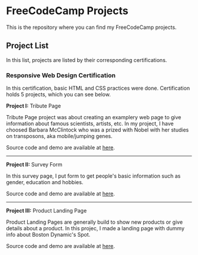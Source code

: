 # FreeCodeCamp Projects
This is the repository where you can find my FreeCodeCamp projects.

## Project List
In this list, projects are listed by their corresponding certifications.

### Responsive Web Design Certification

In this certification, basic HTML and CSS practices were done. Certification holds 5 projects, which you can see below. 

**Project I:** Tribute Page
   
Tribute Page project was about creating an examplery web page to give information about famous scientists, artists, etc. In my project, I have choosed Barbara McClintock who was a prized with Nobel with her studies on transposons, aka mobile/jumping genes.

Source code and demo are available at [here](https://codepen.io/cilgaiscan/pen/KKpYpQz).

---
**Project II:** Survey Form
  
In this survey page, I put form to get people's basic information such as gender, education and hobbies.

Source code and demo are available at [here](https://codepen.io/cilgaiscan/pen/jOPjzOE).

---
**Project III:** Product Landing Page
 
Product Landing Pages are generally build to show new products or give details about a product. In this projec, I made a landing page with dummy info about Boston Dynamic's Spot.

Source code and demo are available at [here](https://codepen.io/cilgaiscan/pen/WNQdPbM).

